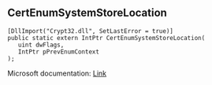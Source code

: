 ## CertEnumSystemStoreLocation

```
[DllImport("Crypt32.dll", SetLastError = true)]
public static extern IntPtr CertEnumSystemStoreLocation(
   uint dwFlags,
   IntPtr pPrevEnumContext
);
```

Microsoft documentation: [Link](https://docs.microsoft.com/en-us/windows/win32/api/wincrypt/nf-wincrypt-certenumsystemstorelocation)
